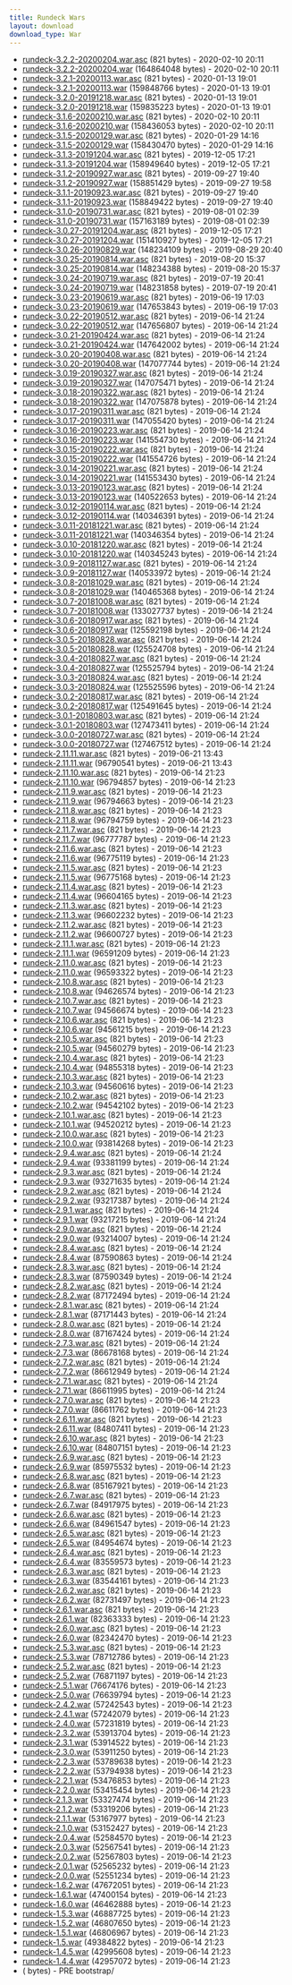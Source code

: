```yaml
---
title: Rundeck Wars
layout: download
download_type: War
---
```

* [rundeck-3.2.2-20200204.war.asc](https://download.rundeck.org/war/rundeck-3.2.2-20200204.war.asc) (821 bytes) - 2020-02-10 20:11
* [rundeck-3.2.2-20200204.war](https://download.rundeck.org/war/rundeck-3.2.2-20200204.war) (164864048 bytes) - 2020-02-10 20:11
* [rundeck-3.2.1-20200113.war.asc](https://download.rundeck.org/war/rundeck-3.2.1-20200113.war.asc) (821 bytes) - 2020-01-13 19:01
* [rundeck-3.2.1-20200113.war](https://download.rundeck.org/war/rundeck-3.2.1-20200113.war) (159848766 bytes) - 2020-01-13 19:01
* [rundeck-3.2.0-20191218.war.asc](https://download.rundeck.org/war/rundeck-3.2.0-20191218.war.asc) (821 bytes) - 2020-01-13 19:01
* [rundeck-3.2.0-20191218.war](https://download.rundeck.org/war/rundeck-3.2.0-20191218.war) (159835223 bytes) - 2020-01-13 19:01
* [rundeck-3.1.6-20200210.war.asc](https://download.rundeck.org/war/rundeck-3.1.6-20200210.war.asc) (821 bytes) - 2020-02-10 20:11
* [rundeck-3.1.6-20200210.war](https://download.rundeck.org/war/rundeck-3.1.6-20200210.war) (158436053 bytes) - 2020-02-10 20:11
* [rundeck-3.1.5-20200129.war.asc](https://download.rundeck.org/war/rundeck-3.1.5-20200129.war.asc) (821 bytes) - 2020-01-29 14:16
* [rundeck-3.1.5-20200129.war](https://download.rundeck.org/war/rundeck-3.1.5-20200129.war) (158430470 bytes) - 2020-01-29 14:16
* [rundeck-3.1.3-20191204.war.asc](https://download.rundeck.org/war/rundeck-3.1.3-20191204.war.asc) (821 bytes) - 2019-12-05 17:21
* [rundeck-3.1.3-20191204.war](https://download.rundeck.org/war/rundeck-3.1.3-20191204.war) (158949640 bytes) - 2019-12-05 17:21
* [rundeck-3.1.2-20190927.war.asc](https://download.rundeck.org/war/rundeck-3.1.2-20190927.war.asc) (821 bytes) - 2019-09-27 19:40
* [rundeck-3.1.2-20190927.war](https://download.rundeck.org/war/rundeck-3.1.2-20190927.war) (158851429 bytes) - 2019-09-27 19:58
* [rundeck-3.1.1-20190923.war.asc](https://download.rundeck.org/war/rundeck-3.1.1-20190923.war.asc) (821 bytes) - 2019-09-27 19:40
* [rundeck-3.1.1-20190923.war](https://download.rundeck.org/war/rundeck-3.1.1-20190923.war) (158849422 bytes) - 2019-09-27 19:40
* [rundeck-3.1.0-20190731.war.asc](https://download.rundeck.org/war/rundeck-3.1.0-20190731.war.asc) (821 bytes) - 2019-08-01 02:39
* [rundeck-3.1.0-20190731.war](https://download.rundeck.org/war/rundeck-3.1.0-20190731.war) (157163189 bytes) - 2019-08-01 02:39
* [rundeck-3.0.27-20191204.war.asc](https://download.rundeck.org/war/rundeck-3.0.27-20191204.war.asc) (821 bytes) - 2019-12-05 17:21
* [rundeck-3.0.27-20191204.war](https://download.rundeck.org/war/rundeck-3.0.27-20191204.war) (151410927 bytes) - 2019-12-05 17:21
* [rundeck-3.0.26-20190829.war](https://download.rundeck.org/war/rundeck-3.0.26-20190829.war) (148234109 bytes) - 2019-08-29 20:40
* [rundeck-3.0.25-20190814.war.asc](https://download.rundeck.org/war/rundeck-3.0.25-20190814.war.asc) (821 bytes) - 2019-08-20 15:37
* [rundeck-3.0.25-20190814.war](https://download.rundeck.org/war/rundeck-3.0.25-20190814.war) (148234388 bytes) - 2019-08-20 15:37
* [rundeck-3.0.24-20190719.war.asc](https://download.rundeck.org/war/rundeck-3.0.24-20190719.war.asc) (821 bytes) - 2019-07-19 20:41
* [rundeck-3.0.24-20190719.war](https://download.rundeck.org/war/rundeck-3.0.24-20190719.war) (148231858 bytes) - 2019-07-19 20:41
* [rundeck-3.0.23-20190619.war.asc](https://download.rundeck.org/war/rundeck-3.0.23-20190619.war.asc) (821 bytes) - 2019-06-19 17:03
* [rundeck-3.0.23-20190619.war](https://download.rundeck.org/war/rundeck-3.0.23-20190619.war) (147653843 bytes) - 2019-06-19 17:03
* [rundeck-3.0.22-20190512.war.asc](https://download.rundeck.org/war/rundeck-3.0.22-20190512.war.asc) (821 bytes) - 2019-06-14 21:24
* [rundeck-3.0.22-20190512.war](https://download.rundeck.org/war/rundeck-3.0.22-20190512.war) (147656807 bytes) - 2019-06-14 21:24
* [rundeck-3.0.21-20190424.war.asc](https://download.rundeck.org/war/rundeck-3.0.21-20190424.war.asc) (821 bytes) - 2019-06-14 21:24
* [rundeck-3.0.21-20190424.war](https://download.rundeck.org/war/rundeck-3.0.21-20190424.war) (147642002 bytes) - 2019-06-14 21:24
* [rundeck-3.0.20-20190408.war.asc](https://download.rundeck.org/war/rundeck-3.0.20-20190408.war.asc) (821 bytes) - 2019-06-14 21:24
* [rundeck-3.0.20-20190408.war](https://download.rundeck.org/war/rundeck-3.0.20-20190408.war) (147077744 bytes) - 2019-06-14 21:24
* [rundeck-3.0.19-20190327.war.asc](https://download.rundeck.org/war/rundeck-3.0.19-20190327.war.asc) (821 bytes) - 2019-06-14 21:24
* [rundeck-3.0.19-20190327.war](https://download.rundeck.org/war/rundeck-3.0.19-20190327.war) (147075471 bytes) - 2019-06-14 21:24
* [rundeck-3.0.18-20190322.war.asc](https://download.rundeck.org/war/rundeck-3.0.18-20190322.war.asc) (821 bytes) - 2019-06-14 21:24
* [rundeck-3.0.18-20190322.war](https://download.rundeck.org/war/rundeck-3.0.18-20190322.war) (147075878 bytes) - 2019-06-14 21:24
* [rundeck-3.0.17-20190311.war.asc](https://download.rundeck.org/war/rundeck-3.0.17-20190311.war.asc) (821 bytes) - 2019-06-14 21:24
* [rundeck-3.0.17-20190311.war](https://download.rundeck.org/war/rundeck-3.0.17-20190311.war) (147055420 bytes) - 2019-06-14 21:24
* [rundeck-3.0.16-20190223.war.asc](https://download.rundeck.org/war/rundeck-3.0.16-20190223.war.asc) (821 bytes) - 2019-06-14 21:24
* [rundeck-3.0.16-20190223.war](https://download.rundeck.org/war/rundeck-3.0.16-20190223.war) (141554730 bytes) - 2019-06-14 21:24
* [rundeck-3.0.15-20190222.war.asc](https://download.rundeck.org/war/rundeck-3.0.15-20190222.war.asc) (821 bytes) - 2019-06-14 21:24
* [rundeck-3.0.15-20190222.war](https://download.rundeck.org/war/rundeck-3.0.15-20190222.war) (141554726 bytes) - 2019-06-14 21:24
* [rundeck-3.0.14-20190221.war.asc](https://download.rundeck.org/war/rundeck-3.0.14-20190221.war.asc) (821 bytes) - 2019-06-14 21:24
* [rundeck-3.0.14-20190221.war](https://download.rundeck.org/war/rundeck-3.0.14-20190221.war) (141553430 bytes) - 2019-06-14 21:24
* [rundeck-3.0.13-20190123.war.asc](https://download.rundeck.org/war/rundeck-3.0.13-20190123.war.asc) (821 bytes) - 2019-06-14 21:24
* [rundeck-3.0.13-20190123.war](https://download.rundeck.org/war/rundeck-3.0.13-20190123.war) (140522653 bytes) - 2019-06-14 21:24
* [rundeck-3.0.12-20190114.war.asc](https://download.rundeck.org/war/rundeck-3.0.12-20190114.war.asc) (821 bytes) - 2019-06-14 21:24
* [rundeck-3.0.12-20190114.war](https://download.rundeck.org/war/rundeck-3.0.12-20190114.war) (140346391 bytes) - 2019-06-14 21:24
* [rundeck-3.0.11-20181221.war.asc](https://download.rundeck.org/war/rundeck-3.0.11-20181221.war.asc) (821 bytes) - 2019-06-14 21:24
* [rundeck-3.0.11-20181221.war](https://download.rundeck.org/war/rundeck-3.0.11-20181221.war) (140346354 bytes) - 2019-06-14 21:24
* [rundeck-3.0.10-20181220.war.asc](https://download.rundeck.org/war/rundeck-3.0.10-20181220.war.asc) (821 bytes) - 2019-06-14 21:24
* [rundeck-3.0.10-20181220.war](https://download.rundeck.org/war/rundeck-3.0.10-20181220.war) (140345243 bytes) - 2019-06-14 21:24
* [rundeck-3.0.9-20181127.war.asc](https://download.rundeck.org/war/rundeck-3.0.9-20181127.war.asc) (821 bytes) - 2019-06-14 21:24
* [rundeck-3.0.9-20181127.war](https://download.rundeck.org/war/rundeck-3.0.9-20181127.war) (140533972 bytes) - 2019-06-14 21:24
* [rundeck-3.0.8-20181029.war.asc](https://download.rundeck.org/war/rundeck-3.0.8-20181029.war.asc) (821 bytes) - 2019-06-14 21:24
* [rundeck-3.0.8-20181029.war](https://download.rundeck.org/war/rundeck-3.0.8-20181029.war) (140465368 bytes) - 2019-06-14 21:24
* [rundeck-3.0.7-20181008.war.asc](https://download.rundeck.org/war/rundeck-3.0.7-20181008.war.asc) (821 bytes) - 2019-06-14 21:24
* [rundeck-3.0.7-20181008.war](https://download.rundeck.org/war/rundeck-3.0.7-20181008.war) (133027737 bytes) - 2019-06-14 21:24
* [rundeck-3.0.6-20180917.war.asc](https://download.rundeck.org/war/rundeck-3.0.6-20180917.war.asc) (821 bytes) - 2019-06-14 21:24
* [rundeck-3.0.6-20180917.war](https://download.rundeck.org/war/rundeck-3.0.6-20180917.war) (125592198 bytes) - 2019-06-14 21:24
* [rundeck-3.0.5-20180828.war.asc](https://download.rundeck.org/war/rundeck-3.0.5-20180828.war.asc) (821 bytes) - 2019-06-14 21:24
* [rundeck-3.0.5-20180828.war](https://download.rundeck.org/war/rundeck-3.0.5-20180828.war) (125524708 bytes) - 2019-06-14 21:24
* [rundeck-3.0.4-20180827.war.asc](https://download.rundeck.org/war/rundeck-3.0.4-20180827.war.asc) (821 bytes) - 2019-06-14 21:24
* [rundeck-3.0.4-20180827.war](https://download.rundeck.org/war/rundeck-3.0.4-20180827.war) (125525794 bytes) - 2019-06-14 21:24
* [rundeck-3.0.3-20180824.war.asc](https://download.rundeck.org/war/rundeck-3.0.3-20180824.war.asc) (821 bytes) - 2019-06-14 21:24
* [rundeck-3.0.3-20180824.war](https://download.rundeck.org/war/rundeck-3.0.3-20180824.war) (125525596 bytes) - 2019-06-14 21:24
* [rundeck-3.0.2-20180817.war.asc](https://download.rundeck.org/war/rundeck-3.0.2-20180817.war.asc) (821 bytes) - 2019-06-14 21:24
* [rundeck-3.0.2-20180817.war](https://download.rundeck.org/war/rundeck-3.0.2-20180817.war) (125491645 bytes) - 2019-06-14 21:24
* [rundeck-3.0.1-20180803.war.asc](https://download.rundeck.org/war/rundeck-3.0.1-20180803.war.asc) (821 bytes) - 2019-06-14 21:24
* [rundeck-3.0.1-20180803.war](https://download.rundeck.org/war/rundeck-3.0.1-20180803.war) (127473411 bytes) - 2019-06-14 21:24
* [rundeck-3.0.0-20180727.war.asc](https://download.rundeck.org/war/rundeck-3.0.0-20180727.war.asc) (821 bytes) - 2019-06-14 21:24
* [rundeck-3.0.0-20180727.war](https://download.rundeck.org/war/rundeck-3.0.0-20180727.war) (127467512 bytes) - 2019-06-14 21:24
* [rundeck-2.11.11.war.asc](https://download.rundeck.org/war/rundeck-2.11.11.war.asc) (821 bytes) - 2019-06-21 13:43
* [rundeck-2.11.11.war](https://download.rundeck.org/war/rundeck-2.11.11.war) (96790541 bytes) - 2019-06-21 13:43
* [rundeck-2.11.10.war.asc](https://download.rundeck.org/war/rundeck-2.11.10.war.asc) (821 bytes) - 2019-06-14 21:23
* [rundeck-2.11.10.war](https://download.rundeck.org/war/rundeck-2.11.10.war) (96794857 bytes) - 2019-06-14 21:23
* [rundeck-2.11.9.war.asc](https://download.rundeck.org/war/rundeck-2.11.9.war.asc) (821 bytes) - 2019-06-14 21:23
* [rundeck-2.11.9.war](https://download.rundeck.org/war/rundeck-2.11.9.war) (96794663 bytes) - 2019-06-14 21:23
* [rundeck-2.11.8.war.asc](https://download.rundeck.org/war/rundeck-2.11.8.war.asc) (821 bytes) - 2019-06-14 21:23
* [rundeck-2.11.8.war](https://download.rundeck.org/war/rundeck-2.11.8.war) (96794759 bytes) - 2019-06-14 21:23
* [rundeck-2.11.7.war.asc](https://download.rundeck.org/war/rundeck-2.11.7.war.asc) (821 bytes) - 2019-06-14 21:23
* [rundeck-2.11.7.war](https://download.rundeck.org/war/rundeck-2.11.7.war) (96777787 bytes) - 2019-06-14 21:23
* [rundeck-2.11.6.war.asc](https://download.rundeck.org/war/rundeck-2.11.6.war.asc) (821 bytes) - 2019-06-14 21:23
* [rundeck-2.11.6.war](https://download.rundeck.org/war/rundeck-2.11.6.war) (96775119 bytes) - 2019-06-14 21:23
* [rundeck-2.11.5.war.asc](https://download.rundeck.org/war/rundeck-2.11.5.war.asc) (821 bytes) - 2019-06-14 21:23
* [rundeck-2.11.5.war](https://download.rundeck.org/war/rundeck-2.11.5.war) (96775168 bytes) - 2019-06-14 21:23
* [rundeck-2.11.4.war.asc](https://download.rundeck.org/war/rundeck-2.11.4.war.asc) (821 bytes) - 2019-06-14 21:23
* [rundeck-2.11.4.war](https://download.rundeck.org/war/rundeck-2.11.4.war) (96604165 bytes) - 2019-06-14 21:23
* [rundeck-2.11.3.war.asc](https://download.rundeck.org/war/rundeck-2.11.3.war.asc) (821 bytes) - 2019-06-14 21:23
* [rundeck-2.11.3.war](https://download.rundeck.org/war/rundeck-2.11.3.war) (96602232 bytes) - 2019-06-14 21:23
* [rundeck-2.11.2.war.asc](https://download.rundeck.org/war/rundeck-2.11.2.war.asc) (821 bytes) - 2019-06-14 21:23
* [rundeck-2.11.2.war](https://download.rundeck.org/war/rundeck-2.11.2.war) (96600727 bytes) - 2019-06-14 21:23
* [rundeck-2.11.1.war.asc](https://download.rundeck.org/war/rundeck-2.11.1.war.asc) (821 bytes) - 2019-06-14 21:23
* [rundeck-2.11.1.war](https://download.rundeck.org/war/rundeck-2.11.1.war) (96591209 bytes) - 2019-06-14 21:23
* [rundeck-2.11.0.war.asc](https://download.rundeck.org/war/rundeck-2.11.0.war.asc) (821 bytes) - 2019-06-14 21:23
* [rundeck-2.11.0.war](https://download.rundeck.org/war/rundeck-2.11.0.war) (96593322 bytes) - 2019-06-14 21:23
* [rundeck-2.10.8.war.asc](https://download.rundeck.org/war/rundeck-2.10.8.war.asc) (821 bytes) - 2019-06-14 21:23
* [rundeck-2.10.8.war](https://download.rundeck.org/war/rundeck-2.10.8.war) (94626574 bytes) - 2019-06-14 21:23
* [rundeck-2.10.7.war.asc](https://download.rundeck.org/war/rundeck-2.10.7.war.asc) (821 bytes) - 2019-06-14 21:23
* [rundeck-2.10.7.war](https://download.rundeck.org/war/rundeck-2.10.7.war) (94566674 bytes) - 2019-06-14 21:23
* [rundeck-2.10.6.war.asc](https://download.rundeck.org/war/rundeck-2.10.6.war.asc) (821 bytes) - 2019-06-14 21:23
* [rundeck-2.10.6.war](https://download.rundeck.org/war/rundeck-2.10.6.war) (94561215 bytes) - 2019-06-14 21:23
* [rundeck-2.10.5.war.asc](https://download.rundeck.org/war/rundeck-2.10.5.war.asc) (821 bytes) - 2019-06-14 21:23
* [rundeck-2.10.5.war](https://download.rundeck.org/war/rundeck-2.10.5.war) (94560279 bytes) - 2019-06-14 21:23
* [rundeck-2.10.4.war.asc](https://download.rundeck.org/war/rundeck-2.10.4.war.asc) (821 bytes) - 2019-06-14 21:23
* [rundeck-2.10.4.war](https://download.rundeck.org/war/rundeck-2.10.4.war) (94855318 bytes) - 2019-06-14 21:23
* [rundeck-2.10.3.war.asc](https://download.rundeck.org/war/rundeck-2.10.3.war.asc) (821 bytes) - 2019-06-14 21:23
* [rundeck-2.10.3.war](https://download.rundeck.org/war/rundeck-2.10.3.war) (94560616 bytes) - 2019-06-14 21:23
* [rundeck-2.10.2.war.asc](https://download.rundeck.org/war/rundeck-2.10.2.war.asc) (821 bytes) - 2019-06-14 21:23
* [rundeck-2.10.2.war](https://download.rundeck.org/war/rundeck-2.10.2.war) (94542102 bytes) - 2019-06-14 21:23
* [rundeck-2.10.1.war.asc](https://download.rundeck.org/war/rundeck-2.10.1.war.asc) (821 bytes) - 2019-06-14 21:23
* [rundeck-2.10.1.war](https://download.rundeck.org/war/rundeck-2.10.1.war) (94520212 bytes) - 2019-06-14 21:23
* [rundeck-2.10.0.war.asc](https://download.rundeck.org/war/rundeck-2.10.0.war.asc) (821 bytes) - 2019-06-14 21:23
* [rundeck-2.10.0.war](https://download.rundeck.org/war/rundeck-2.10.0.war) (93814268 bytes) - 2019-06-14 21:23
* [rundeck-2.9.4.war.asc](https://download.rundeck.org/war/rundeck-2.9.4.war.asc) (821 bytes) - 2019-06-14 21:24
* [rundeck-2.9.4.war](https://download.rundeck.org/war/rundeck-2.9.4.war) (93381199 bytes) - 2019-06-14 21:24
* [rundeck-2.9.3.war.asc](https://download.rundeck.org/war/rundeck-2.9.3.war.asc) (821 bytes) - 2019-06-14 21:24
* [rundeck-2.9.3.war](https://download.rundeck.org/war/rundeck-2.9.3.war) (93271635 bytes) - 2019-06-14 21:24
* [rundeck-2.9.2.war.asc](https://download.rundeck.org/war/rundeck-2.9.2.war.asc) (821 bytes) - 2019-06-14 21:24
* [rundeck-2.9.2.war](https://download.rundeck.org/war/rundeck-2.9.2.war) (93217387 bytes) - 2019-06-14 21:24
* [rundeck-2.9.1.war.asc](https://download.rundeck.org/war/rundeck-2.9.1.war.asc) (821 bytes) - 2019-06-14 21:24
* [rundeck-2.9.1.war](https://download.rundeck.org/war/rundeck-2.9.1.war) (93217215 bytes) - 2019-06-14 21:24
* [rundeck-2.9.0.war.asc](https://download.rundeck.org/war/rundeck-2.9.0.war.asc) (821 bytes) - 2019-06-14 21:24
* [rundeck-2.9.0.war](https://download.rundeck.org/war/rundeck-2.9.0.war) (93214007 bytes) - 2019-06-14 21:24
* [rundeck-2.8.4.war.asc](https://download.rundeck.org/war/rundeck-2.8.4.war.asc) (821 bytes) - 2019-06-14 21:24
* [rundeck-2.8.4.war](https://download.rundeck.org/war/rundeck-2.8.4.war) (87590863 bytes) - 2019-06-14 21:24
* [rundeck-2.8.3.war.asc](https://download.rundeck.org/war/rundeck-2.8.3.war.asc) (821 bytes) - 2019-06-14 21:24
* [rundeck-2.8.3.war](https://download.rundeck.org/war/rundeck-2.8.3.war) (87590349 bytes) - 2019-06-14 21:24
* [rundeck-2.8.2.war.asc](https://download.rundeck.org/war/rundeck-2.8.2.war.asc) (821 bytes) - 2019-06-14 21:24
* [rundeck-2.8.2.war](https://download.rundeck.org/war/rundeck-2.8.2.war) (87172494 bytes) - 2019-06-14 21:24
* [rundeck-2.8.1.war.asc](https://download.rundeck.org/war/rundeck-2.8.1.war.asc) (821 bytes) - 2019-06-14 21:24
* [rundeck-2.8.1.war](https://download.rundeck.org/war/rundeck-2.8.1.war) (87171443 bytes) - 2019-06-14 21:24
* [rundeck-2.8.0.war.asc](https://download.rundeck.org/war/rundeck-2.8.0.war.asc) (821 bytes) - 2019-06-14 21:24
* [rundeck-2.8.0.war](https://download.rundeck.org/war/rundeck-2.8.0.war) (87167424 bytes) - 2019-06-14 21:24
* [rundeck-2.7.3.war.asc](https://download.rundeck.org/war/rundeck-2.7.3.war.asc) (821 bytes) - 2019-06-14 21:24
* [rundeck-2.7.3.war](https://download.rundeck.org/war/rundeck-2.7.3.war) (86678168 bytes) - 2019-06-14 21:24
* [rundeck-2.7.2.war.asc](https://download.rundeck.org/war/rundeck-2.7.2.war.asc) (821 bytes) - 2019-06-14 21:24
* [rundeck-2.7.2.war](https://download.rundeck.org/war/rundeck-2.7.2.war) (86612949 bytes) - 2019-06-14 21:24
* [rundeck-2.7.1.war.asc](https://download.rundeck.org/war/rundeck-2.7.1.war.asc) (821 bytes) - 2019-06-14 21:24
* [rundeck-2.7.1.war](https://download.rundeck.org/war/rundeck-2.7.1.war) (86611995 bytes) - 2019-06-14 21:24
* [rundeck-2.7.0.war.asc](https://download.rundeck.org/war/rundeck-2.7.0.war.asc) (821 bytes) - 2019-06-14 21:23
* [rundeck-2.7.0.war](https://download.rundeck.org/war/rundeck-2.7.0.war) (86611762 bytes) - 2019-06-14 21:23
* [rundeck-2.6.11.war.asc](https://download.rundeck.org/war/rundeck-2.6.11.war.asc) (821 bytes) - 2019-06-14 21:23
* [rundeck-2.6.11.war](https://download.rundeck.org/war/rundeck-2.6.11.war) (84807411 bytes) - 2019-06-14 21:23
* [rundeck-2.6.10.war.asc](https://download.rundeck.org/war/rundeck-2.6.10.war.asc) (821 bytes) - 2019-06-14 21:23
* [rundeck-2.6.10.war](https://download.rundeck.org/war/rundeck-2.6.10.war) (84807151 bytes) - 2019-06-14 21:23
* [rundeck-2.6.9.war.asc](https://download.rundeck.org/war/rundeck-2.6.9.war.asc) (821 bytes) - 2019-06-14 21:23
* [rundeck-2.6.9.war](https://download.rundeck.org/war/rundeck-2.6.9.war) (85975532 bytes) - 2019-06-14 21:23
* [rundeck-2.6.8.war.asc](https://download.rundeck.org/war/rundeck-2.6.8.war.asc) (821 bytes) - 2019-06-14 21:23
* [rundeck-2.6.8.war](https://download.rundeck.org/war/rundeck-2.6.8.war) (85167921 bytes) - 2019-06-14 21:23
* [rundeck-2.6.7.war.asc](https://download.rundeck.org/war/rundeck-2.6.7.war.asc) (821 bytes) - 2019-06-14 21:23
* [rundeck-2.6.7.war](https://download.rundeck.org/war/rundeck-2.6.7.war) (84917975 bytes) - 2019-06-14 21:23
* [rundeck-2.6.6.war.asc](https://download.rundeck.org/war/rundeck-2.6.6.war.asc) (821 bytes) - 2019-06-14 21:23
* [rundeck-2.6.6.war](https://download.rundeck.org/war/rundeck-2.6.6.war) (84961547 bytes) - 2019-06-14 21:23
* [rundeck-2.6.5.war.asc](https://download.rundeck.org/war/rundeck-2.6.5.war.asc) (821 bytes) - 2019-06-14 21:23
* [rundeck-2.6.5.war](https://download.rundeck.org/war/rundeck-2.6.5.war) (84954674 bytes) - 2019-06-14 21:23
* [rundeck-2.6.4.war.asc](https://download.rundeck.org/war/rundeck-2.6.4.war.asc) (821 bytes) - 2019-06-14 21:23
* [rundeck-2.6.4.war](https://download.rundeck.org/war/rundeck-2.6.4.war) (83559573 bytes) - 2019-06-14 21:23
* [rundeck-2.6.3.war.asc](https://download.rundeck.org/war/rundeck-2.6.3.war.asc) (821 bytes) - 2019-06-14 21:23
* [rundeck-2.6.3.war](https://download.rundeck.org/war/rundeck-2.6.3.war) (83544161 bytes) - 2019-06-14 21:23
* [rundeck-2.6.2.war.asc](https://download.rundeck.org/war/rundeck-2.6.2.war.asc) (821 bytes) - 2019-06-14 21:23
* [rundeck-2.6.2.war](https://download.rundeck.org/war/rundeck-2.6.2.war) (82731497 bytes) - 2019-06-14 21:23
* [rundeck-2.6.1.war.asc](https://download.rundeck.org/war/rundeck-2.6.1.war.asc) (821 bytes) - 2019-06-14 21:23
* [rundeck-2.6.1.war](https://download.rundeck.org/war/rundeck-2.6.1.war) (82363333 bytes) - 2019-06-14 21:23
* [rundeck-2.6.0.war.asc](https://download.rundeck.org/war/rundeck-2.6.0.war.asc) (821 bytes) - 2019-06-14 21:23
* [rundeck-2.6.0.war](https://download.rundeck.org/war/rundeck-2.6.0.war) (82342470 bytes) - 2019-06-14 21:23
* [rundeck-2.5.3.war.asc](https://download.rundeck.org/war/rundeck-2.5.3.war.asc) (821 bytes) - 2019-06-14 21:23
* [rundeck-2.5.3.war](https://download.rundeck.org/war/rundeck-2.5.3.war) (78712786 bytes) - 2019-06-14 21:23
* [rundeck-2.5.2.war.asc](https://download.rundeck.org/war/rundeck-2.5.2.war.asc) (821 bytes) - 2019-06-14 21:23
* [rundeck-2.5.2.war](https://download.rundeck.org/war/rundeck-2.5.2.war) (76871197 bytes) - 2019-06-14 21:23
* [rundeck-2.5.1.war](https://download.rundeck.org/war/rundeck-2.5.1.war) (76674176 bytes) - 2019-06-14 21:23
* [rundeck-2.5.0.war](https://download.rundeck.org/war/rundeck-2.5.0.war) (76639794 bytes) - 2019-06-14 21:23
* [rundeck-2.4.2.war](https://download.rundeck.org/war/rundeck-2.4.2.war) (57242543 bytes) - 2019-06-14 21:23
* [rundeck-2.4.1.war](https://download.rundeck.org/war/rundeck-2.4.1.war) (57242079 bytes) - 2019-06-14 21:23
* [rundeck-2.4.0.war](https://download.rundeck.org/war/rundeck-2.4.0.war) (57231819 bytes) - 2019-06-14 21:23
* [rundeck-2.3.2.war](https://download.rundeck.org/war/rundeck-2.3.2.war) (53913704 bytes) - 2019-06-14 21:23
* [rundeck-2.3.1.war](https://download.rundeck.org/war/rundeck-2.3.1.war) (53914522 bytes) - 2019-06-14 21:23
* [rundeck-2.3.0.war](https://download.rundeck.org/war/rundeck-2.3.0.war) (53911250 bytes) - 2019-06-14 21:23
* [rundeck-2.2.3.war](https://download.rundeck.org/war/rundeck-2.2.3.war) (53789638 bytes) - 2019-06-14 21:23
* [rundeck-2.2.2.war](https://download.rundeck.org/war/rundeck-2.2.2.war) (53794938 bytes) - 2019-06-14 21:23
* [rundeck-2.2.1.war](https://download.rundeck.org/war/rundeck-2.2.1.war) (53476853 bytes) - 2019-06-14 21:23
* [rundeck-2.2.0.war](https://download.rundeck.org/war/rundeck-2.2.0.war) (53415454 bytes) - 2019-06-14 21:23
* [rundeck-2.1.3.war](https://download.rundeck.org/war/rundeck-2.1.3.war) (53327474 bytes) - 2019-06-14 21:23
* [rundeck-2.1.2.war](https://download.rundeck.org/war/rundeck-2.1.2.war) (53319206 bytes) - 2019-06-14 21:23
* [rundeck-2.1.1.war](https://download.rundeck.org/war/rundeck-2.1.1.war) (53167977 bytes) - 2019-06-14 21:23
* [rundeck-2.1.0.war](https://download.rundeck.org/war/rundeck-2.1.0.war) (53152427 bytes) - 2019-06-14 21:23
* [rundeck-2.0.4.war](https://download.rundeck.org/war/rundeck-2.0.4.war) (52584570 bytes) - 2019-06-14 21:23
* [rundeck-2.0.3.war](https://download.rundeck.org/war/rundeck-2.0.3.war) (52567541 bytes) - 2019-06-14 21:23
* [rundeck-2.0.2.war](https://download.rundeck.org/war/rundeck-2.0.2.war) (52567803 bytes) - 2019-06-14 21:23
* [rundeck-2.0.1.war](https://download.rundeck.org/war/rundeck-2.0.1.war) (52565232 bytes) - 2019-06-14 21:23
* [rundeck-2.0.0.war](https://download.rundeck.org/war/rundeck-2.0.0.war) (52551234 bytes) - 2019-06-14 21:23
* [rundeck-1.6.2.war](https://download.rundeck.org/war/rundeck-1.6.2.war) (47672051 bytes) - 2019-06-14 21:23
* [rundeck-1.6.1.war](https://download.rundeck.org/war/rundeck-1.6.1.war) (47400154 bytes) - 2019-06-14 21:23
* [rundeck-1.6.0.war](https://download.rundeck.org/war/rundeck-1.6.0.war) (46462888 bytes) - 2019-06-14 21:23
* [rundeck-1.5.3.war](https://download.rundeck.org/war/rundeck-1.5.3.war) (46887725 bytes) - 2019-06-14 21:23
* [rundeck-1.5.2.war](https://download.rundeck.org/war/rundeck-1.5.2.war) (46807650 bytes) - 2019-06-14 21:23
* [rundeck-1.5.1.war](https://download.rundeck.org/war/rundeck-1.5.1.war) (46806967 bytes) - 2019-06-14 21:23
* [rundeck-1.5.war](https://download.rundeck.org/war/rundeck-1.5.war) (49384822 bytes) - 2019-06-14 21:23
* [rundeck-1.4.5.war](https://download.rundeck.org/war/rundeck-1.4.5.war) (42995608 bytes) - 2019-06-14 21:23
* [rundeck-1.4.4.war](https://download.rundeck.org/war/rundeck-1.4.4.war) (42957072 bytes) - 2019-06-14 21:23
* [](https://download.rundeck.org/war/) ( bytes) - PRE bootstrap/
